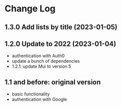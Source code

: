 # Change Log

## 1.3.0 Add lists by title (2023-01-05)

## 1.2.0 Update to 2022 (2023-01-04)

- authentication with Auth0
- update a bunch of dependencies
- 1.2.1: update Mui to version 5

## 1.1 and before: original version

- basic functionality
- authentication with Google
